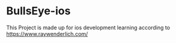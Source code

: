 # BullsEye-ios

This Project is made up for ios development learning according to https://www.raywenderlich.com/
